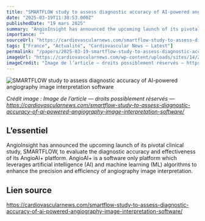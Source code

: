 ```yaml
---
title: "SMARTFLOW study to assess diagnostic accuracy of AI-powered angiography image interpretation software"
date: "2025-03-19T11:30:53.000Z"
publishedDate: "19 mars 2025"
summary: "AngioInsight has announced the upcoming launch of its pivotal clinical study, SMARTFLOW, to evaluate the diagnostic accuracy and effectiveness of its AngioAI+ platform. AngioAI+ is a software only platform which leverages artificial intelligence (AI) and machine learning (ML) algorithms to enhance the precision and efficiency of angiography image interpretation."
importance: ""
sourceUrl: "https://cardiovascularnews.com/smartflow-study-to-assess-diagnostic-accuracy-of-ai-powered-angiography-image-interpretation-software/"
tags: ["France", "Actualité", "Cardiovascular News — Latest"]
permalink: "/papers/2025-03-19-smartflow-study-to-assess-diagnostic-accuracy-of-ai-powered-angiography-image-interpretation-software"
imageUrl: "https://cardiovascularnews.com/wp-content/uploads/sites/14/2025/03/AdobeStock_106779300-scaled.jpeg"
imageCredit: "Image de l’article — droits possiblement réservés — https://cardiovascularnews.com/smartflow-study-to-assess-diagnostic-accuracy-of-ai-powered-angiography-image-interpretation-software/"
---
```


![SMARTFLOW study to assess diagnostic accuracy of AI-powered angiography image interpretation software](https://cardiovascularnews.com/wp-content/uploads/sites/14/2025/03/AdobeStock_106779300-scaled.jpeg)

*Crédit image : Image de l’article — droits possiblement réservés — https://cardiovascularnews.com/smartflow-study-to-assess-diagnostic-accuracy-of-ai-powered-angiography-image-interpretation-software/*

## L’essentiel

AngioInsight has announced the upcoming launch of its pivotal clinical study, SMARTFLOW, to evaluate the diagnostic accuracy and effectiveness of its AngioAI+ platform. AngioAI+ is a software only platform which leverages artificial intelligence (AI) and machine learning (ML) algorithms to enhance the precision and efficiency of angiography image interpretation.

## Lien source

https://cardiovascularnews.com/smartflow-study-to-assess-diagnostic-accuracy-of-ai-powered-angiography-image-interpretation-software/
